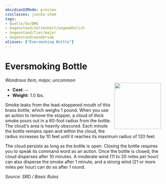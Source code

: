 ```yaml
---
obsidianUIMode: preview
cssclasses: json5e-item
tags:
- Quelle/5e/DMG
- Gegenstand/Seltenheit/ungewöhnlich
- Gegenstand/Tier/major
- Gegenstand/wundersam
aliases: ["Eversmoking Bottle"]
---
```

# Eversmoking Bottle
*Wondrous Item, major, uncommon*  
<img src="Gegenstände/eversmoking-bottle.webp" align="right" width="150">

- **Cost**: ⏤
- **Weight**: 1.0 lbs.

Smoke leaks from the lead-stoppered mouth of this brass bottle, which weighs 1 pound. When you use an action to remove the stopper, a cloud of thick smoke pours out in a 60-foot radius from the bottle. The cloud's area is heavily obscured. Each minute the bottle remains open and within the cloud, the radius increases by 10 feet until it reaches its maximum radius of 120 feet.

The cloud persists as long as the bottle is open. Closing the bottle requires you to speak its command word as an action. Once the bottle is closed, the cloud disperses after 10 minutes. A moderate wind (11 to 20 miles per hour) can also disperse the smoke after 1 minute, and a strong wind (21 or more miles per hour) can do so after 1 round.

*Source: SRD / Basic Rules*